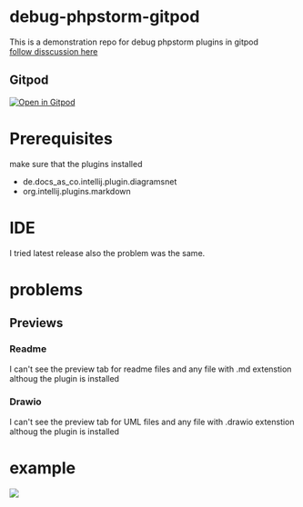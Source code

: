 # debug-phpstorm-gitpod
This is a demonstration repo for debug phpstorm plugins in gitpod  
[follow disscussion here](https://discord.com/channels/816244985187008514/1050200587121213511)

## Gitpod 

[![Open in Gitpod](https://gitpod.io/button/open-in-gitpod.svg)](https://gitpod.io/#https://github.com/ibrah3m/debug-phpstorm-gitpod)

# Prerequisites
make sure that the plugins installed 
- de.docs_as_co.intellij.plugin.diagramsnet
- org.intellij.plugins.markdown

# IDE
I tried latest release also the problem was the same.
# problems

## Previews

### Readme

I can't see the preview tab for readme files and any file with .md extenstion
althoug the plugin is installed 

### Drawio

I can't see the preview tab for UML files and any file with .drawio extenstion
althoug the plugin is installed 


# example
![](https://media.discordapp.net/attachments/1050200587121213511/1050200746794160198/image.png?width=983&height=671)
